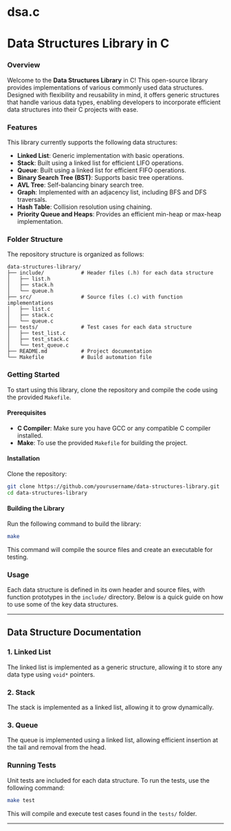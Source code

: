 # dsa.c
# Data Structures Library in C

### Overview
Welcome to the **Data Structures Library** in C! This open-source library provides implementations of various commonly used data structures. Designed with flexibility and reusability in mind, it offers generic structures that handle various data types, enabling developers to incorporate efficient data structures into their C projects with ease.

### Features
This library currently supports the following data structures:
- **Linked List**: Generic implementation with basic operations.
- **Stack**: Built using a linked list for efficient LIFO operations.
- **Queue**: Built using a linked list for efficient FIFO operations.
- **Binary Search Tree (BST)**: Supports basic tree operations.
- **AVL Tree**: Self-balancing binary search tree.
- **Graph**: Implemented with an adjacency list, including BFS and DFS traversals.
- **Hash Table**: Collision resolution using chaining.
- **Priority Queue and Heaps**: Provides an efficient min-heap or max-heap implementation.

### Folder Structure
The repository structure is organized as follows:

```
data-structures-library/
├── include/            # Header files (.h) for each data structure
│   ├── list.h
│   ├── stack.h
│   └── queue.h
├── src/                # Source files (.c) with function implementations
│   ├── list.c
│   ├── stack.c
│   └── queue.c
├── tests/              # Test cases for each data structure
│   ├── test_list.c
│   ├── test_stack.c
│   └── test_queue.c
├── README.md           # Project documentation
└── Makefile            # Build automation file
```

### Getting Started
To start using this library, clone the repository and compile the code using the provided `Makefile`.

#### Prerequisites
- **C Compiler**: Make sure you have GCC or any compatible C compiler installed.
- **Make**: To use the provided `Makefile` for building the project.

#### Installation
Clone the repository:

```bash
git clone https://github.com/yourusername/data-structures-library.git
cd data-structures-library
```

#### Building the Library
Run the following command to build the library:

```bash
make
```

This command will compile the source files and create an executable for testing.

### Usage
Each data structure is defined in its own header and source files, with function prototypes in the `include/` directory. Below is a quick guide on how to use some of the key data structures.

---

## Data Structure Documentation

### 1. Linked List
The linked list is implemented as a generic structure, allowing it to store any data type using `void*` pointers.


### 2. Stack
The stack is implemented as a linked list, allowing it to grow dynamically.


### 3. Queue
The queue is implemented using a linked list, allowing efficient insertion at the tail and removal from the head.


### Running Tests
Unit tests are included for each data structure. To run the tests, use the following command:

```bash
make test
```

This will compile and execute test cases found in the `tests/` folder.

---
